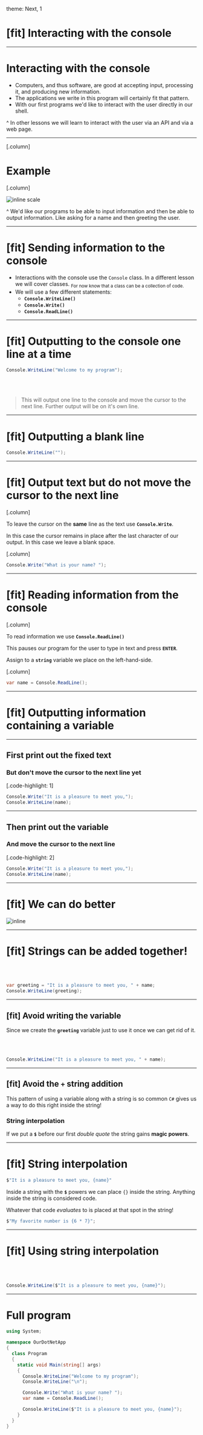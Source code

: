 theme: Next, 1

<!-- prettier-ignore-start -->

# [fit] Interacting with the console

---

# Interacting with the console

- Computers, and thus software, are good at accepting input, processing it, and producing new information.
- The applications we write in this program will certainly fit that pattern.
- With our first programs we'd like to interact with the user directly in our shell.

^ In other lessons we will learn to interact with the user via an API and via a web page.

---

[.column]

# Example

[.column]

![inline scale](assets/interacting.gif)

^ We'd like our programs to be able to input information and then be able to
output information. Like asking for a name and then greeting the user.

---

# [fit] Sending information to the console

- Interactions with the console use the `Console` class. In a different lesson we will cover classes. <sub>For now know that a class can be a collection of code.</sub>
- We will use a few different statements:
  - **`Console.WriteLine()`**
  - **`Console.Write()`**
  - **`Console.ReadLine()`**

---

# [fit] Outputting to the console one line at a time

```csharp
Console.WriteLine("Welcome to my program");
```

<br />
<br />

> This will output one line to the console and move the cursor to the next line. Further output will be on it's own line.

---

# [fit] Outputting a blank line

```csharp
Console.WriteLine("");
```

---

# [fit] Output text but do **not** move the cursor to the next line

[.column]

To leave the cursor on the **same** line as the text use **`Console.Write`**.

In this case the cursor remains in place after the last character of our output.
In this case we leave a blank space.

[.column]

```csharp
Console.Write("What is your name? ");
```

---

# [fit] Reading information from the console

[.column]

To read information we use **`Console.ReadLine()`**

This pauses our program for the user to type in text and press **`ENTER`**.

Assign to a **`string`** variable we place on the left-hand-side.

[.column]

```csharp
var name = Console.ReadLine();
```

---

# [fit] Outputting information containing a variable

---

## First print out the fixed text

### But don't move the cursor to the next line yet

[.code-highlight: 1]

```csharp
Console.Write("It is a pleasure to meet you,");
Console.WriteLine(name);
```

---

## Then print out the variable

### And move the cursor to the next line

[.code-highlight: 2]

```csharp
Console.Write("It is a pleasure to meet you,");
Console.WriteLine(name);
```

---

# [fit] We can do better

![inline](./assets/back-to-the-future.gif)

---

# [fit] Strings can be added together!

<br />
<br />

```csharp
var greeting = "It is a pleasure to meet you, " + name;
Console.WriteLine(greeting);
```

---

## [fit] Avoid writing the variable

Since we create the **`greeting`** variable just to use it once we can get rid of it.

<br />
<br />

```csharp
Console.WriteLine("It is a pleasure to meet you, " + name);
```

---

## [fit] Avoid the `+` string addition

This pattern of using a variable along with a string is so common `C#` gives us a way to do this right inside the string!

### String interpolation

If we put a **`$`** before our first _double quote_ the string gains **magic powers**.

---

# [fit] String interpolation

```csharp
$"It is a pleasure to meet you, {name}"
```

Inside a string with the **`$`** powers we can place `{}` inside the string. Anything inside the string is considered code.

Whatever that code _evaluates_ to is placed at that spot in the string!

```csharp
$"My favorite number is {6 * 7}";
```

---

# [fit] Using string interpolation

<br />
<br />

```csharp
Console.WriteLine($"It is a pleasure to meet you, {name}");
```

---

# Full program

```csharp
using System;

namespace OurDotNetApp
{
  class Program
  {
    static void Main(string[] args)
    {
      Console.WriteLine("Welcome to my program");
      Console.WriteLine("\n");

      Console.Write("What is your name? ");
      var name = Console.ReadLine();

      Console.WriteLine($"It is a pleasure to meet you, {name}");
    }
  }
}
```

<!-- prettier-ignore-end -->
